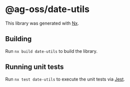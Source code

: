 # @ag-oss/date-utils

This library was generated with [Nx](https://nx.dev).

## Building

Run `nx build date-utils` to build the library.

## Running unit tests

Run `nx test date-utils` to execute the unit tests via [Jest](https://jestjs.io).
